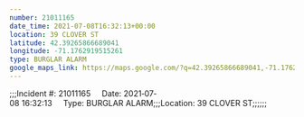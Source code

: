 ```yaml
---
number: 21011165
date_time: 2021-07-08T16:32:13+00:00
location: 39 CLOVER ST
latitude: 42.39265866689041
longitude: -71.1762919515261
type: BURGLAR ALARM
google_maps_link: https://maps.google.com/?q=42.39265866689041,-71.1762919515261
---
```


;;;Incident #: 21011165     Date: 2021‐07‐08 16:32:13     Type: BURGLAR ALARM;;;Location: 39 CLOVER ST;;;;;;
